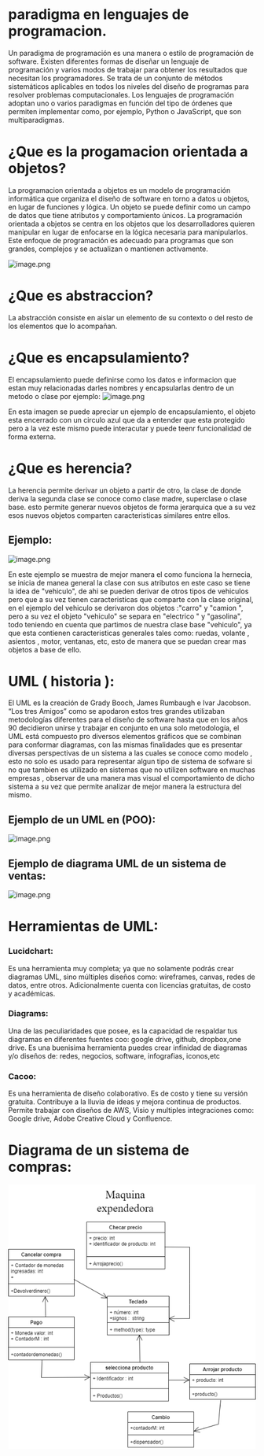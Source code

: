# paradigma en lenguajes de programacion.
Un paradigma de programación es una manera o estilo de programación de software. Existen diferentes formas de diseñar un lenguaje de 
programación y varios modos de trabajar para obtener los resultados que necesitan los programadores.  Se trata de un conjunto de 
métodos sistemáticos aplicables en todos los niveles del diseño de programas para resolver problemas computacionales.
Los lenguajes de programación adoptan uno o varios paradigmas en función del tipo de órdenes que permiten implementar 
como, por ejemplo, Python o JavaScript, que son multiparadigmas.
# ¿Que es la progamacion orientada a objetos?
La programacion orientada a objetos es un modelo de programación informática que organiza el diseño de software en torno a datos u objetos, 
en lugar de funciones y lógica. Un objeto se puede definir como un campo de datos que tiene atributos y comportamiento únicos.
La programación orientada a objetos se centra en los objetos que los desarrolladores quieren manipular en lugar de enfocarse 
en la lógica necesaria para manipularlos. Este enfoque de programación es adecuado para programas que son grandes, complejos
 y se actualizan o mantienen activamente.
 
 ![image.png](https://edteam-media.s3.amazonaws.com/blogs/original/331bd7ad-97ea-424c-948b-8bb8cbc97f78.png)

# ¿Que es abstraccion?
La abstracción consiste en aislar un elemento de su contexto o del resto de los elementos que lo acompañan.
# ¿Que es encapsulamiento?
El encapsulamiento puede definirse como los datos e informacion que estan muy relacionadas darles nombres y encapsularlas dentro de un
metodo o clase por ejemplo:
![image.png](https://upload.wikimedia.org/wikipedia/commons/thumb/8/82/CPT-OOP-interfaces.svg/1200px-CPT-OOP-interfaces.svg.png)

En esta imagen se puede apreciar un ejemplo de encapsulamiento, el objeto esta encerrado con un circulo azul que da a entender
que esta protegido pero a la vez este mismo puede interacutar y puede teenr funcionalidad de forma externa.

# ¿Que es herencia?
La herencia permite derivar un objeto a partir de otro, la clase de donde deriva la segunda clase se conoce como clase madre, superclase o clase base.
esto permite generar nuevos objetos de forma jerarquica que a su vez esos nuevos objetos comparten caracteristicas similares entre ellos.

## Ejemplo:

![image.png](https://www.lifeder.com/wp-content/uploads/2020/04/Herencia-en-programaci%C3%B3n-Pluke-CC0-Creative-Commons-CC0-1.0-Universal-Public-Domain.jpg)

En este ejemplo se muestra de mejor manera el como funciona la hernecia, se inicia de manea general la clase con sus atributos en este caso se tiene la idea de "vehiculo", de ahi se pueden derivar de otros tipos de vehiculos pero que a su vez tienen caracteristicas que comparte con la clase original, en el ejemplo del vehiculo se derivaron dos objetos :"carro" y "camion ", pero a su vez el objeto "vehiculo" se separa en "electrico " y "gasolina", todo teniendo en cuenta que partimos de nuestra clase base "vehiculo", 
ya que esta contienen caracteristicas generales  tales como: ruedas, volante , asientos , motor, ventanas, etc, esto de manera que se puedan crear mas objetos a base de ello.

# UML ( historia ):
El UML es la creación de Grady Booch, James Rumbaugh e Ivar Jacobson. “Los tres Amigos” como se apodaron estos tres grandes utilizaban metodologías diferentes para el diseño de software hasta que en los años 90 decidieron unirse y trabajar en conjunto en una solo metodología, el UML está compuesto pro diversos elementos gráficos que se combinan para conformar diagramas, con las mismas finalidades que es presentar diversas perspectivas de un sistema a las cuales se conoce como modelo , esto no solo es usado para representar algun tipo de sistema de sofware si no que tambien es utilizado en sistemas que no utilizen software en muchas empresas , observar de una manera mas visual
el comportamiento de dicho sistema a su vez que permite analizar de mejor manera la estructura del mismo.


 ## Ejemplo de un UML en (POO):

 ![image.png](https://sites.google.com/a/cecyteg.edu.mx/desarrolla-sw-utilizando-poo/_/rsrc/1412205670359/uml/Workspace%201_001.jpg)

 ## Ejemplo de diagrama UML de un sistema de ventas:
 ![image.png](https://ingsotfwarekarlacevallos.files.wordpress.com/2015/07/esta.png)

 # Herramientas de UML:

 ### Lucidchart:

 Es una herramienta muy completa; ya que no solamente podrás crear diagramas UML, sino múltiples diseños como: 
 wireframes, canvas, redes de datos, entre otros. Adicionalmente cuenta con licencias gratuitas, de costo y académicas.

 ### Diagrams:

 Una de las peculiaridades que posee, es la capacidad de respaldar tus diagramas en diferentes fuentes coo: google drive, github, dropbox,one drive. 
 Es una buenisima herramienta puedes crear infinidad de diagramas y/o diseños de: redes, negocios, software, infografias, iconos,etc  

### Cacoo:

Es una herramienta de diseño colaborativo. Es de costo y tiene su versión gratuita. Contribuye a la lluvia de ideas y mejora continua de productos. Permite trabajar con diseños de AWS, Visio y multiples integraciones como: Google drive, Adobe Creative Cloud y Confluence.

# Diagrama de un sistema de compras:

![image.png](https://github.com/DavidVargas20/alumno/blob/main/diagrama.drawio.png)





